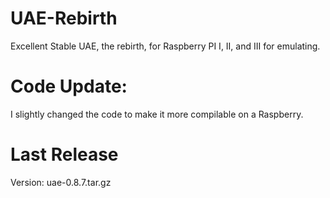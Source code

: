  
# UAE-Rebirth
Excellent Stable UAE, the rebirth, for Raspberry PI I, II, and III for emulating. 

# Code Update:
I slightly changed the code to make it more compilable on a Raspberry.

# Last Release
Version: uae-0.8.7.tar.gz






